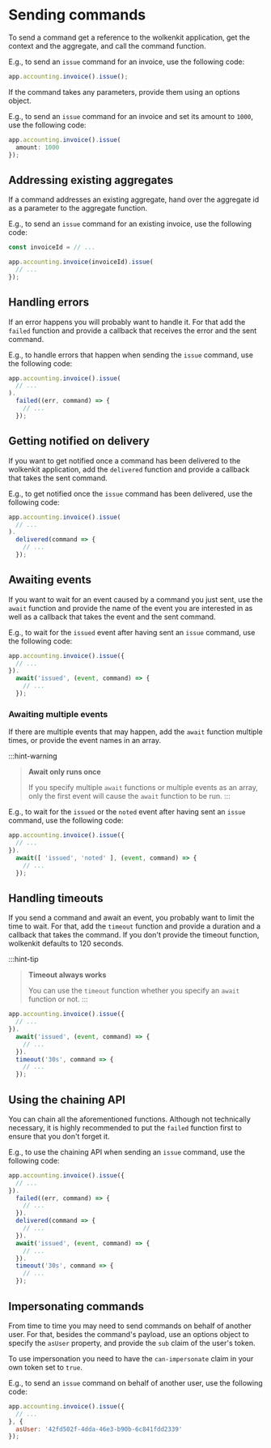 # Sending commands

To send a command get a reference to the wolkenkit application, get the context and the aggregate, and call the command function.

E.g., to send an `issue` command for an invoice, use the following code:

```javascript
app.accounting.invoice().issue();
```

If the command takes any parameters, provide them using an options object.

E.g., to send an `issue` command for an invoice and set its amount to `1000`, use the following code:

```javascript
app.accounting.invoice().issue(
  amount: 1000
});
```

## Addressing existing aggregates

If a command addresses an existing aggregate, hand over the aggregate id as a parameter to the aggregate function.

E.g., to send an `issue` command for an existing invoice, use the following code:

```javascript
const invoiceId = // ...

app.accounting.invoice(invoiceId).issue(
  // ...
});
```

## Handling errors

If an error happens you will probably want to handle it. For that add the `failed` function and provide a callback that receives the error and the sent command.

E.g., to handle errors that happen when sending the `issue` command, use the following code:

```javascript
app.accounting.invoice().issue(
  // ...
).
  failed((err, command) => {
    // ...
  });
```

## Getting notified on delivery

If you want to get notified once a command has been delivered to the wolkenkit application, add the `delivered` function and provide a callback that takes the sent command.

E.g., to get notified once the `issue` command has been delivered, use the following code:

```javascript
app.accounting.invoice().issue(
  // ...
).
  delivered(command => {
    // ...
  });
```

## Awaiting events

If you want to wait for an event caused by a command you just sent, use the `await` function and provide the name of the event you are interested in as well as a callback that takes the event and the sent command.

E.g., to wait for the `issued` event after having sent an `issue` command, use the following code:

```javascript
app.accounting.invoice().issue({
  // ...
}).
  await('issued', (event, command) => {
    // ...
  });
```

### Awaiting multiple events

If there are multiple events that may happen, add the `await` function multiple times, or provide the event names in an array.

:::hint-warning
> **Await only runs once**
>
> If you specify multiple `await` functions or multiple events as an array, only the first event will cause the `await` function to be run.
:::

E.g., to wait for the `issued` or the `noted` event after having sent an `issue` command, use the following code:

```javascript
app.accounting.invoice().issue({
  // ...
}).
  await([ 'issued', 'noted' ], (event, command) => {
    // ...
  });
```

## Handling timeouts

If you send a command and await an event, you probably want to limit the time to wait. For that, add the `timeout` function and provide a duration and a callback that takes the command. If you don't provide the timeout function, wolkenkit defaults to 120 seconds.

:::hint-tip
> **Timeout always works**
>
> You can use the `timeout` function whether you specify an `await` function or not.
:::

```javascript
app.accounting.invoice().issue({
  // ...
}).
  await('issued', (event, command) => {
    // ...
  }).
  timeout('30s', command => {
    // ...
  });
```

## Using the chaining API

You can chain all the aforementioned functions. Although not technically necessary, it is highly recommended to put the `failed` function first to ensure that you don't forget it.

E.g., to use the chaining API when sending an `issue` command, use the following code:

```javascript
app.accounting.invoice().issue({
  // ...
}).
  failed((err, command) => {
    // ...
  }).
  delivered(command => {
    // ...
  }).
  await('issued', (event, command) => {
    // ...
  }).
  timeout('30s', command => {
    // ...
  });
```

## Impersonating commands

From time to time you may need to send commands on behalf of another user. For that, besides the command's payload, use an options object to specify the `asUser` property, and provide the `sub` claim of the user's token.

To use impersonation you need to have the `can-impersonate` claim in your own token set to `true`.

E.g., to send an `issue` command on behalf of another user, use the following code:

```javascript
app.accounting.invoice().issue({
  // ...
}, {
  asUser: '42fd502f-4dda-46e3-b90b-6c841fdd2339'
});
```
